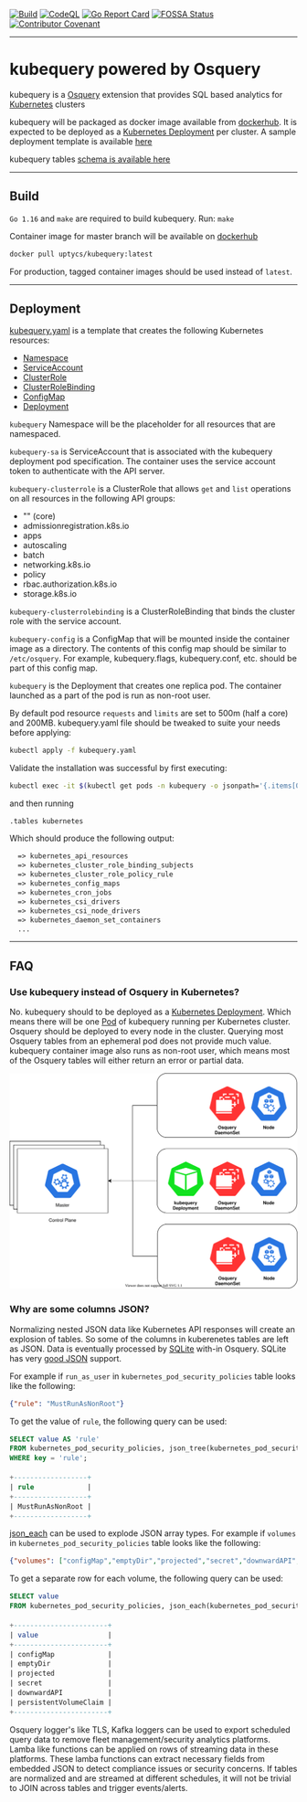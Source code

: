 [![Build](https://github.com/Uptycs/kubequery/workflows/Build/badge.svg?branch=master)](https://github.com/Uptycs/kubequery/actions?query=workflow%3ABuild)
[![CodeQL](https://github.com/Uptycs/kubequery/workflows/CodeQL/badge.svg?branch=master)](https://github.com/Uptycs/kubequery/actions?query=workflow%3ACodeQL)
[![Go Report Card](https://goreportcard.com/badge/github.com/Uptycs/kubequery)](https://goreportcard.com/report/github.com/Uptycs/kubequery)
[![FOSSA Status](https://app.fossa.com/api/projects/custom%2B22616%2Fgit%40github.com%3AUptycs%2Fkubequery.git.svg?type=shield)](https://app.fossa.com/projects/custom%2B22616%2Fgit%40github.com%3AUptycs%2Fkubequery.git?ref=badge_shield) [![Contributor Covenant](https://img.shields.io/badge/Contributor%20Covenant-v2.0%20adopted-ff69b4.svg)](CODE_OF_CONDUCT.md)

---

# kubequery powered by Osquery

kubequery is a [Osquery](https://osquery.io) extension that provides SQL based analytics for [Kubernetes](https://kubernetes.io) clusters

kubequery will be packaged as docker image available from [dockerhub](https://hub.docker.com/r/uptycs/kubequery). It is expected to be deployed as a [Kubernetes Deployment](https://kubernetes.io/docs/concepts/workloads/controllers/deployment) per cluster. A sample deployment template is available [here](kubequery.yaml)

kubequery tables [schema is available here](docs/schema.md)

---

## Build

`Go 1.16` and `make` are required to build kubequery. Run: `make`

Container image for master branch will be available on [dockerhub](https://hub.docker.com/r/uptycs/kubequery)
```sh
docker pull uptycs/kubequery:latest
```

For production, tagged container images should be used instead of `latest`.

---

## Deployment

[kubequery.yaml](kubequery.yaml) is a template that creates the following Kubernetes resources:
* [Namespace](https://kubernetes.io/docs/concepts/overview/working-with-objects/namespaces/)
* [ServiceAccount](https://kubernetes.io/docs/reference/access-authn-authz/authentication/#service-account-tokens)
* [ClusterRole](https://kubernetes.io/docs/reference/access-authn-authz/rbac/#role-and-clusterrole)
* [ClusterRoleBinding](https://kubernetes.io/docs/reference/access-authn-authz/rbac/#rolebinding-and-clusterrolebinding)
* [ConfigMap](https://kubernetes.io/docs/concepts/configuration/configmap/)
* [Deployment](https://kubernetes.io/docs/concepts/workloads/controllers/deployment/)

`kubequery` Namespace will be the placeholder for all resources that are namespaced.

`kubequery-sa` is ServiceAccount that is associated with the kubequery deployment pod specification. The container uses the service account token to authenticate with the API server.

`kubequery-clusterrole` is a ClusterRole that allows `get` and `list` operations on all resources in the following API groups:
- "" (core)
- admissionregistration&#46;k8s&#46;io
- apps
- autoscaling
- batch
- networking&#46;k8s&#46;io
- policy
- rbac&#46;authorization&#46;k8s&#46;io
- storage&#46;k8s&#46;io

`kubequery-clusterrolebinding` is a ClusterRoleBinding that binds the cluster role with the service account.

`kubequery-config` is a ConfigMap that will be mounted inside the container image as a directory. The contents of this config map should be similar to `/etc/osquery`. For example, kubequery.flags, kubequery.conf, etc. should be part of this config map.

`kubequery` is the Deployment that creates one replica pod. The container launched as a part of the pod is run as non-root user.

By default pod resource `requests` and `limits` are set to 500m (half a core) and 200MB. kubequery.yaml file should be tweaked to suite your needs before applying:

```sh
kubectl apply -f kubequery.yaml
```

Validate the installation was successful by first executing:

```sh
kubectl exec -it $(kubectl get pods -n kubequery -o jsonpath='{.items[0].metadata.name}') -n kubequery -- kubequeryi
```

and then running

```
.tables kubernetes
```

Which should produce the following output:

```
  => kubernetes_api_resources
  => kubernetes_cluster_role_binding_subjects
  => kubernetes_cluster_role_policy_rule
  => kubernetes_config_maps
  => kubernetes_cron_jobs
  => kubernetes_csi_drivers
  => kubernetes_csi_node_drivers
  => kubernetes_daemon_set_containers
  ...
```

---

## FAQ

### Use kubequery instead of Osquery in Kubernetes?

No. kubequery should to be deployed as a [Kubernetes Deployment](https://kubernetes.io/docs/concepts/workloads/controllers/deployment/). Which means there will be one [Pod](https://kubernetes.io/docs/concepts/workloads/pods/) of kubequery running per Kubernetes cluster. Osquery should be deployed to every node in the cluster. Querying most Osquery tables from an ephemeral pod does not provide much value. kubequery container image also runs as non-root user, which means most of the Osquery tables will either return an error or partial data.

![Deployment](docs/deployment.svg)

### Why are some columns JSON?

Normalizing nested JSON data like Kubernetes API responses will create an explosion of tables. So some of the columns in kuberenetes tables are left as JSON. Data is eventually processed by [SQLite](https://www.sqlite.org/index.html) with-in Osquery. SQLite has very [good JSON](https://www.sqlite.org/json1.html) support.

For example if `run_as_user` in `kubernetes_pod_security_policies` table looks like the following:
```json
{"rule": "MustRunAsNonRoot"}
```

To get the value of `rule`, the following query can be used:
```sql
SELECT value AS 'rule'
FROM kubernetes_pod_security_policies, json_tree(kubernetes_pod_security_policies.run_as_user)
WHERE key = 'rule';

+------------------+
| rule             |
+------------------+
| MustRunAsNonRoot |
+------------------+
```

[json_each](https://www.sqlite.org/json1.html#jeach) can be used to explode JSON array types. For example if `volumes` in `kubernetes_pod_security_policies` table looks like the following:
```json
{"volumes": ["configMap","emptyDir","projected","secret","downwardAPI","persistentVolumeClaim"]}
```

To get a separate row for each volume, the following query can be used:
```sql
SELECT value
FROM kubernetes_pod_security_policies, json_each(kubernetes_pod_security_policies.volumes);

+-----------------------+
| value                 |
+-----------------------+
| configMap             |
| emptyDir              |
| projected             |
| secret                |
| downwardAPI           |
| persistentVolumeClaim |
+-----------------------+
```

Osquery logger's like TLS, Kafka loggers can be used to export scheduled query data to remove fleet management/security analytics platforms. Lamba like functions can be applied on rows of streaming data in these platforms. These lamba functions can extract necessary fields from embedded JSON to detect compliance issues or security concerns. If tables are normalized and are streamed at different schedules, it will not be trivial to JOIN across tables and trigger events/alerts.
